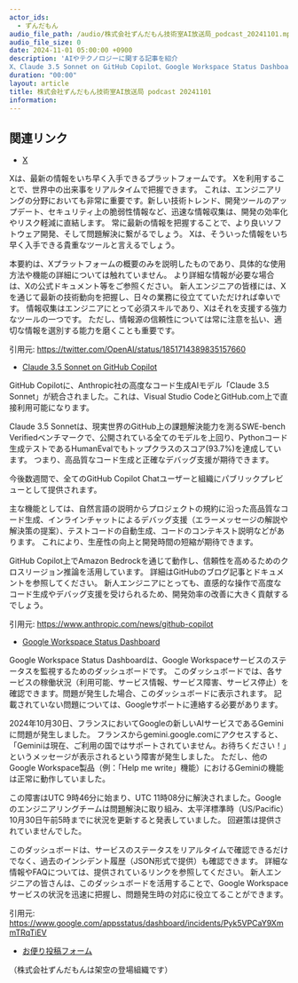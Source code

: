 ```yaml
---
actor_ids:
  - ずんだもん
audio_file_path: /audio/株式会社ずんだもん技術室AI放送局_podcast_20241101.mp3
audio_file_size: 0
date: 2024-11-01 05:00:00 +0900
description: 'AIやテクノロジーに関する記事を紹介  
X、Claude 3.5 Sonnet on GitHub Copilot、Google Workspace Status Dashboard'
duration: "00:00"
layout: article
title: 株式会社ずんだもん技術室AI放送局 podcast 20241101
information: 
---
```


## 関連リンク


- [X](https://twitter.com/OpenAI/status/1851714389835157660)  



Xは、最新の情報をいち早く入手できるプラットフォームです。  Xを利用することで、世界中の出来事をリアルタイムで把握できます。  これは、エンジニアリングの分野においても非常に重要です。新しい技術トレンド、開発ツールのアップデート、セキュリティ上の脆弱性情報など、迅速な情報収集は、開発の効率化やリスク軽減に直結します。  常に最新の情報を把握することで、より良いソフトウェア開発、そして問題解決に繋がるでしょう。  Xは、そういった情報をいち早く入手できる貴重なツールと言えるでしょう。

本要約は、Xプラットフォームの概要のみを説明したものであり、具体的な使用方法や機能の詳細については触れていません。  より詳細な情報が必要な場合は、Xの公式ドキュメント等をご参照ください。  新人エンジニアの皆様には、Xを通じて最新の技術動向を把握し、日々の業務に役立てていただければ幸いです。  情報収集はエンジニアにとって必須スキルであり、Xはそれを支援する強力なツールの一つです。  ただし、情報源の信頼性については常に注意を払い、適切な情報を選別する能力を磨くことも重要です。


引用元: https://twitter.com/OpenAI/status/1851714389835157660


- [Claude 3.5 Sonnet on GitHub Copilot](https://www.anthropic.com/news/github-copilot)  



GitHub Copilotに、Anthropic社の高度なコード生成AIモデル「Claude 3.5 Sonnet」が統合されました。これは、Visual Studio CodeとGitHub.com上で直接利用可能になります。

Claude 3.5 Sonnetは、現実世界のGitHub上の課題解決能力を測るSWE-bench Verifiedベンチマークで、公開されている全てのモデルを上回り、Pythonコード生成テストであるHumanEvalでもトップクラスのスコア(93.7%)を達成しています。  つまり、高品質なコード生成と正確なデバッグ支援が期待できます。

今後数週間で、全てのGitHub Copilot Chatユーザーと組織にパブリックプレビューとして提供されます。

主な機能としては、自然言語の説明からプロジェクトの規約に沿った高品質なコード生成、インラインチャットによるデバッグ支援（エラーメッセージの解説や解決策の提案）、テストコードの自動生成、コードのコンテキスト説明などがあります。  これにより、生産性の向上と開発時間の短縮が期待できます。

GitHub Copilot上でAmazon Bedrockを通じて動作し、信頼性を高めるためのクロスリージョン推論を活用しています。  詳細はGitHubのブログ記事とドキュメントを参照してください。  新人エンジニアにとっても、直感的な操作で高度なコード生成やデバッグ支援を受けられるため、開発効率の改善に大きく貢献するでしょう。


引用元: https://www.anthropic.com/news/github-copilot


- [Google Workspace Status Dashboard](https://www.google.com/appsstatus/dashboard/incidents/Pyk5VPCaY9XmmTRqTiEV)  



Google Workspace Status Dashboardは、Google Workspaceサービスのステータスを監視するためのダッシュボードです。  このダッシュボードでは、各サービスの稼働状況（利用可能、サービス情報、サービス障害、サービス停止）を確認できます。問題が発生した場合、このダッシュボードに表示されます。  記載されていない問題については、Googleサポートに連絡する必要があります。

2024年10月30日、フランスにおいてGoogleの新しいAIサービスであるGeminiに問題が発生しました。  フランスからgemini.google.comにアクセスすると、「Geminiは現在、ご利用の国ではサポートされていません。お待ちください！」というメッセージが表示されるという障害が発生しました。  ただし、他のGoogle Workspace製品（例：「Help me write」機能）におけるGeminiの機能は正常に動作していました。

この障害はUTC 9時46分に始まり、UTC 11時08分に解決されました。Googleのエンジニアリングチームは問題解決に取り組み、太平洋標準時（US/Pacific）10月30日午前5時までに状況を更新すると発表していました。  回避策は提供されていませんでした。

このダッシュボードは、サービスのステータスをリアルタイムで確認できるだけでなく、過去のインシデント履歴（JSON形式で提供）も確認できます。  詳細な情報やFAQについては、提供されているリンクを参照してください。 新人エンジニアの皆さんは、このダッシュボードを活用することで、Google Workspaceサービスの状況を迅速に把握し、問題発生時の対応に役立てることができます。


引用元: https://www.google.com/appsstatus/dashboard/incidents/Pyk5VPCaY9XmmTRqTiEV



- [お便り投稿フォーム](https://forms.gle/ffg4JTfqdiqK62qf9)

（株式会社ずんだもんは架空の登場組織です）
